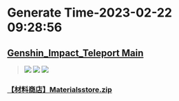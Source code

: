 # Generate Time-2023-02-22 09:28:56

## [Genshin_Impact_Teleport Main](https://github.com/Sam5440/Genshin_Impact_Teleport)

>![](https://komarev.com/ghpvc/?username=done439)
>![](https://komarev.com/ghpvc/?username=done438)
>![](https://komarev.com/ghpvc/?username=done437)

### [【材料商店】Materialsstore.zip](https://raw.githubusercontent.com/Sam5440/Genshin_Impact_Teleport/download/OptimizationCollectionPackage/%5BChinese%5DManualCollectPoint%282022-10-13%29/%E3%80%90%E4%BA%BA%E7%89%A9%E3%80%91Figure/%E3%80%90%E6%9D%90%E6%96%99%E5%95%86%E5%BA%97%E3%80%91Materialsstore.zip)

